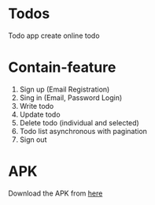 # Todos
Todo app create online todo

# Contain-feature

1. Sign up (Email Registration)
2. Sing in (Email, Password Login)
3. Write todo
4. Update todo
5. Delete todo (individual and selected)
6. Todo list asynchronous with pagination
7. Sign out

# APK
Download the APK from [here](/blob/todo.apk)